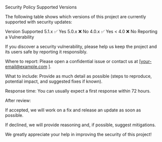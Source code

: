 Security Policy
Supported Versions

The following table shows which versions of this project are currently supported with security updates:

Version	Supported
5.1.x	✅ Yes
5.0.x	❌ No
4.0.x	✅ Yes
< 4.0	❌ No
Reporting a Vulnerability

If you discover a security vulnerability, please help us keep the project and its users safe by reporting it responsibly.

Where to report: Please open a confidential issue or contact us at [your-email@example.com
].

What to include: Provide as much detail as possible (steps to reproduce, potential impact, and suggested fixes if known).

Response time: You can usually expect a first response within 72 hours.

After review:

If accepted, we will work on a fix and release an update as soon as possible.

If declined, we will provide reasoning and, if possible, suggest mitigations.

We greatly appreciate your help in improving the security of this project!

